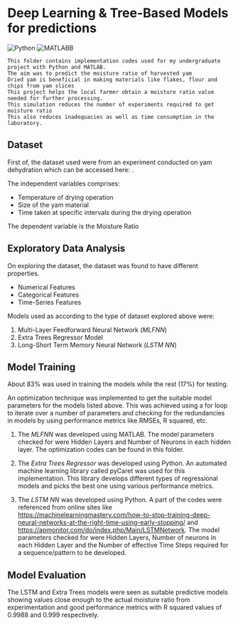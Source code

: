 # Deep Learning & Tree-Based Models for predictions

![Python](https://user-images.githubusercontent.com/67152646/136196370-2e4f88e4-6784-4ffe-8e49-ae94c3ef952d.PNG) ![MATLABB](https://user-images.githubusercontent.com/67152646/136196397-b68a3acf-6634-4189-873e-745cc6c8493e.JPG)

    This folder contains implementation codes used for my undergraduate project with Python and MATLAB. 
    The aim was to predict the moisture ratio of harvested yam 
    Dried yam is beneficial in making materials like flakes, flour and chips from yam slices 
    This project helps the local farmer obtain a moisture ratio value needed for further processing.
    This simulation reduces the number of experiments required to get moisture ratio 
    This also reduces inadequacies as well as time consumption in the laboratory.



## Dataset 

First of, the dataset used were from an experiment conducted on yam dehydration which can be accessed here: .
 
The independent variables comprises:
- Temperature of drying operation 
- Size of the yam material 
- Time taken at specific intervals during the drying operation

The dependent variable is the Moisture Ratio 



## Exploratory Data Analysis

On exploring the dataset, the dataset was found to have different properties. 
- Numerical Features
- Categorical Features 
- Time-Series Features

Models used as according to the type of dataset explored above were:
1. Multi-Layer Feedforward Neural Network (*MLFNN*)
2. Extra Trees Regressor Model
3. Long-Short Term Memory Neural Network (*LSTM NN*)



## Model Training 

About 83% was used in training the models while the rest (17%) for testing.

An optimization technique was implemented to get the suitable model parameters for the models listed above. This was achieved using a for loop to iterate over a number of parameters and checking for the redundancies in models by using performance metrics like RMSEs, R squared, etc. 

1. The *MLFNN* was developed using MATLAB. The model parameters checked for were Hidden Layers and Number of Neurons in each hidden layer. The optimization codes can be found in this folder.

2. The *Extra Trees Regressor* was developed using Python. An automated machine learning library called pyCaret was used for this implementation. This library develops different types of regressional models and picks the best one using various performance metrics. 

3. The *LSTM NN* was developed using Python. A part of the codes were referenced from online sites like https://machinelearningmastery.com/how-to-stop-training-deep-neural-networks-at-the-right-time-using-early-stopping/ and https://apmonitor.com/do/index.php/Main/LSTMNetwork. The model parameters checked for were Hidden Layers, Number of neurons in each Hidden Layer and the Number of effective Time Steps required for a sequence/pattern to be developed.



## Model Evaluation

The LSTM and Extra Trees models were seen as suitable predictive models showing values close enough to the actual moisture ratio from experimentation and good performance metrics with R squared values of 0.9988 and 0.999 respectively.


